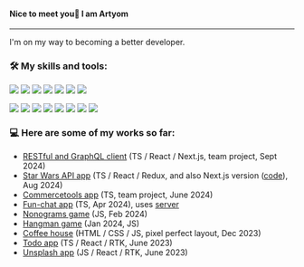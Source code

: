 #### Nice to meet you👋 I am Artyom 
---
I'm on my way to becoming a better developer.

### 🛠️ My skills and tools:
<img src="https://img.shields.io/badge/html5-e44d26?style=for-the-badge&logo=html5&logoColor=white" /> <img src="https://img.shields.io/badge/css3-2965f1?style=for-the-badge&logo=css3&logoColor=white" /> <img src="https://img.shields.io/badge/javascript-f7df1e?style=for-the-badge&logo=javascript&logoColor=grey" />
<img src="https://img.shields.io/badge/typescript-3178c6?style=for-the-badge&logo=typescript&logoColor=white" />
<img src="https://img.shields.io/badge/react-00dcff?style=for-the-badge&logo=react&logoColor=white" />
<img src="https://img.shields.io/badge/Redux-764abc?style=for-the-badge&logo=Redux&logoColor=white" />
<img src="https://img.shields.io/badge/next.js-101010?style=for-the-badge&logo=next.js&logoColor=white" />

<img src="https://img.shields.io/badge/webpack-1c78c0?style=for-the-badge&logo=webpack&logoColor=white" /> <img src="https://img.shields.io/badge/vite-be33fe?style=for-the-badge&logo=vite&logoColor=white" />
<img src="https://img.shields.io/badge/vitest-659e00?style=for-the-badge&logo=vitest&logoColor=white" />
<img src="https://img.shields.io/badge/eslint-4b32c3?style=for-the-badge&logo=eslint&logoColor=white" />
<img src="https://img.shields.io/badge/prettier-1a2b34?style=for-the-badge&logo=prettier&logoColor=white" />
<img src="https://img.shields.io/badge/husky-f8b749?style=for-the-badge&logo=husky&logoColor=white" />
<img src="https://img.shields.io/badge/git-f05133?style=for-the-badge&logo=git&logoColor=white" />
<img src="https://img.shields.io/badge/github-282835?style=for-the-badge&logo=github&logoColor=white" />


### 💻 Here are some of my works so far:
- [RESTful and GraphQL client](https://graphiql-qidfaux3k-tanykos-projects.vercel.app/) (TS / React / Next.js, team project, Sept 2024)
- [Star Wars API app](https://rss-react-2024-q3-swapi.vercel.app/) (TS / React / Redux, and also Next.js version ([code](https://github.com/Gunsnfnr/rss-react-2024-q3/tree/nextjs-ssr-app-router-api)), Aug 2024)
- [Commercetools app](https://keep-calm-and-code.netlify.app/) (TS, team project, June 2024)
- [Fun-chat app](https://rolling-scopes-school.github.io/gunsnfnr-JSFE2023Q4/fun-chat/) (TS, Apr 2024), uses [server](https://github.com/rolling-scopes-school/fun-chat-server/)
- [Nonograms game](https://rolling-scopes-school.github.io/gunsnfnr-JSFE2023Q4/nonograms/) (JS, Feb 2024)
- [Hangman game](https://rolling-scopes-school.github.io/gunsnfnr-JSFE2023Q4/hangman/) (Jan 2024, JS)
- [Coffee house](https://rolling-scopes-school.github.io/gunsnfnr-JSFE2023Q4/coffee-house/) (HTML / CSS / JS, pixel perfect layout, Dec 2023)
- [Todo app](https://todoapp-flax-eight.vercel.app/) (TS / React / RTK, June 2023)
- [Unsplash app](https://one-splash.vercel.app/) (JS / React / RTK, June 2023)

<!--
**Gunsnfnr/Gunsnfnr** is a ✨ _special_ ✨ repository because its `README.md` (this file) appears on your GitHub profile.

Here are some ideas to get you started:

- 🔭 I’m currently working on ...
- 🌱 I’m currently learning ...
- 📫 How to reach me: ...
-->
